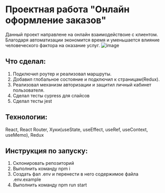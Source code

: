 # Проектная работа "Онлайн оформление заказов"
Данный проект направлене на онлайн взаимодействоие с клиентом. Благодаря автоматизации экономится время и уменьшается влияние человеческого фактора на оказание услуг.
![image](https://github.com/user-attachments/assets/d3cade98-48e7-4d26-8877-0c7f5a6f0adc)


## Что сделал:
  1) Подключил роутер и реализовал маршруты.
  2) Добавил глобальное состояние и подключил к страницам(Redux).
  3) Реализовал механизм авторизации и защитил личный кабинет пользователя.
  4) Сделал тесты cypress для слайсов
  5) Сделал тесты jest

## Технологии:
  React, React Router, Хуки(useState, useEffect, useRef, useContext, useMemo), Redux

  ## Инструкция по запуску: 
  1) Склонировать репозиторий
  2) Выполнить команду npm i
  3) Создать фал .env и перенести в него содержимое файла .env.example
  4) Выполнить команду npm run start
